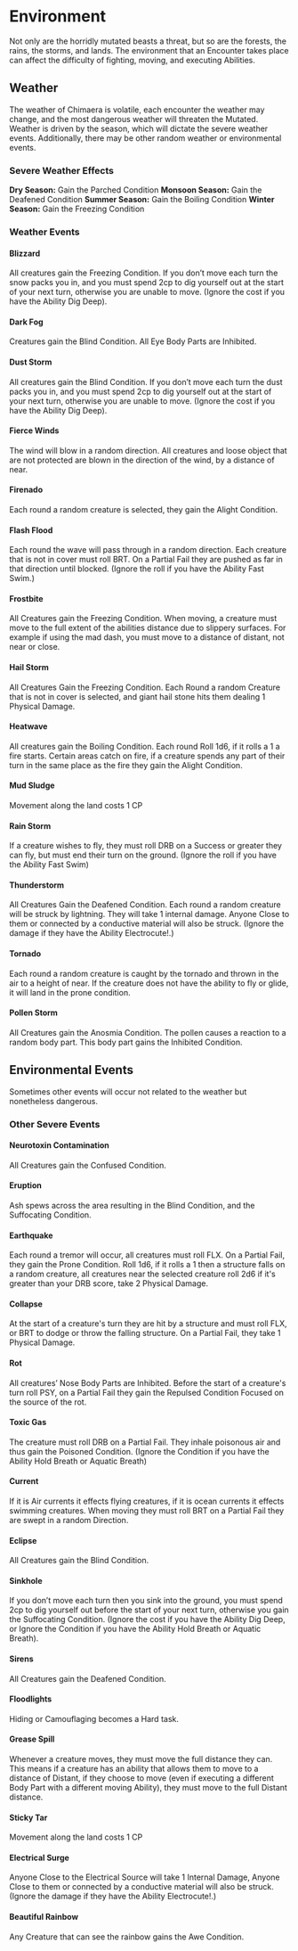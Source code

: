 # Environment

Not only are the horridly mutated beasts a threat, but so are the forests, the rains, the storms, and lands. The environment that an Encounter takes place can affect the difficulty of fighting, moving, and executing Abilities.

## Weather

The weather of Chimaera is volatile, each encounter the weather may change, and the most dangerous weather will threaten the Mutated. Weather is driven by the season, which will dictate the severe weather events. Additionally, there may be other random weather or environmental events.

### Severe Weather Effects

**Dry Season:** Gain the Parched Condition
**Monsoon Season:** Gain the Deafened Condition
**Summer Season:** Gain the Boiling Condition
**Winter Season:** Gain the Freezing Condition

### Weather Events

#### Blizzard

All creatures gain the Freezing Condition. If you don’t move each turn the snow packs you in, and you must spend 2cp to dig yourself out at the start of your next turn, otherwise you are unable to move. (Ignore the cost if you have the Ability Dig Deep).

#### Dark Fog

Creatures gain the Blind Condition. All Eye Body Parts are Inhibited.

#### Dust Storm

All creatures gain the Blind Condition. If you don’t move each turn the dust packs you in, and you must spend 2cp to dig yourself out at the start of your next turn, otherwise you are unable to move. (Ignore the cost if you have the Ability Dig Deep).

#### Fierce Winds

The wind will blow in a random direction. All creatures and loose object that are not protected are blown in the direction of the wind, by a distance of near.

#### Firenado

Each round a random creature is selected, they gain the Alight Condition.

#### Flash Flood

Each round the wave will pass through in a random direction. Each creature that is not in cover must roll BRT. On a Partial Fail they are pushed as far in that direction until blocked. (Ignore the roll if you have the Ability Fast Swim.)

#### Frostbite

All Creatures gain the Freezing Condition. When moving, a creature must move to the full extent of the abilities distance due to slippery surfaces. For example if using the mad dash, you must move to a distance of distant, not near or close.

#### Hail Storm

All Creatures Gain the Freezing Condition. Each Round a random Creature that is not in cover is selected, and giant hail stone hits them dealing 1 Physical Damage.

#### Heatwave

All creatures gain the Boiling Condition. Each round Roll 1d6, if it rolls a 1 a fire starts.
Certain areas catch on fire, if a creature spends any part of their turn in the same place as the fire they gain the Alight Condition.

#### Mud Sludge

Movement along the land costs 1 CP

#### Rain Storm

If a creature wishes to fly, they must roll DRB on a Success or greater they can fly, but must end their turn on the ground. (Ignore the roll if you have the Ability Fast Swim)

#### Thunderstorm

All Creatures Gain the Deafened Condition.
Each round a random creature will be struck by lightning. They will take 1 internal damage. Anyone Close to them or connected by a conductive material will also be struck. (Ignore the damage if they have the Ability Electrocute!.)

#### Tornado

Each round a random creature is caught by the tornado and thrown in the air to a height of near. If the creature does not have the ability to fly or glide, it will land in the prone condition.

#### Pollen Storm

All Creatures gain the Anosmia Condition. The pollen causes a reaction to a random body part. This body part gains the Inhibited Condition.

## Environmental Events

Sometimes other events will occur not related to the weather but nonetheless dangerous.

### Other Severe Events

#### Neurotoxin Contamination

All Creatures gain the Confused Condition.

#### Eruption

Ash spews across the area resulting in the Blind Condition, and the Suffocating Condition.

#### Earthquake

Each round a tremor will occur, all creatures must roll FLX. On a Partial Fail, they gain the Prone Condition.
Roll 1d6, if it rolls a 1 then a structure falls on a random creature, all creatures near the selected creature roll 2d6 if it's greater than your DRB score, take 2 Physical Damage.

#### Collapse

At the start of a creature's turn they are hit by a structure and must roll FLX, or BRT to dodge or throw the falling structure. On a Partial Fail, they take 1 Physical Damage.

#### Rot

All creatures’ Nose Body Parts are Inhibited. Before the start of a creature's turn roll PSY, on a Partial Fail they gain the Repulsed Condition Focused on the source of the rot.

#### Toxic Gas

The creature must roll DRB on a Partial Fail. They inhale poisonous air and thus gain the Poisoned Condition. (Ignore the Condition if you have the Ability Hold Breath or Aquatic Breath)

#### Current

If it is Air currents it effects flying creatures, if it is ocean currents it effects swimming creatures. When moving they must roll BRT on a Partial Fail they are swept in a random Direction.

#### Eclipse

All Creatures gain the Blind Condition.

#### Sinkhole

If you don’t move each turn then you sink into the ground, you must spend 2cp to dig yourself out before the start of your next turn, otherwise you gain the Suffocating Condition. (Ignore the cost if you have the Ability Dig Deep, or Ignore the Condition if you have the Ability Hold Breath or Aquatic Breath).

#### Sirens

All Creatures gain the Deafened Condition.

#### Floodlights

Hiding or Camouflaging becomes a Hard task.

#### Grease Spill

Whenever a creature moves, they must move the full distance they can. This means if a creature has an ability that allows them to move to a distance of Distant, if they choose to move (even if executing a different Body Part with a different moving Ability), they must move to the full Distant distance.

#### Sticky Tar

Movement along the land costs 1 CP

#### Electrical Surge

Anyone Close to the Electrical Source will take 1 Internal Damage, Anyone Close to them or connected by a conductive material will also be struck. (Ignore the damage if they have the Ability Electrocute!.)

#### Beautiful Rainbow

Any Creature that can see the rainbow gains the Awe Condition.
